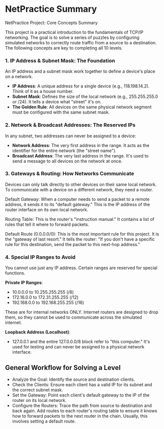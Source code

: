 # NetPractice Summary
NetPractice Project: Core Concepts Summary

This project is a practical introduction to the fundamentals of TCP/IP networking. The goal is to solve a series of puzzles by configuring simulated networks to correctly route traffic from a source to a destination. The following concepts are key to completing all 10 levels.

### 1. IP Address & Subnet Mask: The Foundation

An IP address and a subnet mask work together to define a device's place on a network.

- **IP Address**: A unique address for a single device (e.g., 118.198.14.2). Think of it as a house number.
- **Subnet Mask**: Defines the size of the local network (e.g., 255.255.255.0 or /24). It tells a device what "street" it's on.
- **The Golden Rule**: All devices on the same physical network segment must be configured with the same subnet mask.

### 2. Network & Broadcast Addresses: The Reserved IPs

In any subnet, two addresses can never be assigned to a device:

- **Network Address**: The very first address in the range. It acts as the identifier for the entire network (the "street name").
- **Broadcast Address**: The very last address in the range. It's used to send a message to all devices on the network at once.

### 3. Gateways & Routing: How Networks Communicate

Devices can only talk directly to other devices on their same local network. To communicate with a device on a different network, they need a router.

Default Gateway: When a computer needs to send a packet to a remote address, it sends it to its "default gateway." This is the IP address of the router interface on its own local network.

Routing Table: This is the router's "instruction manual." It contains a list of rules that tell it where to forward packets.

Default Route (0.0.0.0/0): This is the most important rule for this project. It is the "gateway of last resort." It tells the router: "If you don't have a specific rule for this destination, send the packet to this next-hop address."

### 4. Special IP Ranges to Avoid

You cannot use just any IP address. Certain ranges are reserved for special functions.

**Private IP Ranges**:

- 10.0.0.0 to 10.255.255.255 (/8)
- 172.16.0.0 to 172.31.255.255 (/12)
- 192.168.0.0 to 192.168.255.255 (/16)

These are for internal networks ONLY. Internet routers are designed to drop them, so they cannot be used to communicate across the simulated internet.

**Loopback Address (Localhost)**:

- 127.0.0.1 and the entire 127.0.0.0/8 block refer to "this computer." It's used for testing and can never be assigned to a physical network interface.

## General Workflow for Solving a Level

- Analyze the Goal: Identify the source and destination clients.
- Check the Clients: Ensure each client has a valid IP for its subnet and the correct subnet mask.
- Set the Gateway: Point each client's default gateway to the IP of the router on its local network.
- Configure the Routers: Trace the path from source to destination and back again. Add routes to each router's routing table to ensure it knows how to forward packets to the next router in the chain. Usually, this involves setting a default route.
